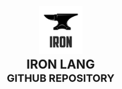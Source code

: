 <h1 align="center">
    <picture>
        <source media="(prefers-color-scheme: dark)" srcset="https://raw.githubusercontent.com/ironlang/.github/refs/heads/main/profile/assets/iron-lang-horse-dark-logo.png">
        <img width="99" height="auto" alt="Iron Language" src="http://raw.githubusercontent.com/ironlang/.github/refs/heads/main/profile/assets/iron-lang-anvil-logo.png">
    </picture>
    <br>
    <b>IRON LANG</b>
    <br>
    <sup>
        GITHUB REPOSITORY
    </sup>
    <br>
</h1>
